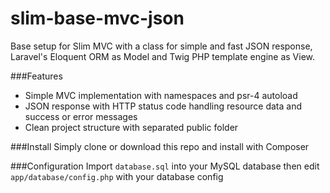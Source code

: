 # slim-base-mvc-json
Base setup for Slim MVC with a class for simple and fast JSON response,
Laravel's Eloquent ORM as Model and Twig PHP template engine as View.

###Features
* Simple MVC implementation with namespaces and psr-4 autoload
* JSON response with HTTP status code handling resource data and success or error messages
* Clean project structure with separated public folder

###Install
Simply clone or download this repo and install with Composer

###Configuration
Import `database.sql` into your MySQL database then
edit `app/database/config.php` with your database config